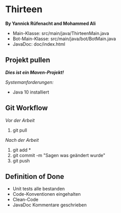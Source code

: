 # Thirteen
**By Yannick Rüfenacht and Mohammed Ali**

* Main-Klasse: src/main/java/ThirteenMain.java
* Bot-Main-Klasse: src/main/java/bot/BotMain.java
* JavaDoc: doc/index.html


## Projekt pullen
**_Dies ist ein Maven-Projekt!_**

*Systemanforderungen:*
* Java 10 installiert


## Git Workflow
*Vor der Arbeit*
1. git pull

*Nach der Arbeit*
1. git add *
2. git commit -m "Sagen was geändert wurde"
3. git push


## Definition of Done
* Unit tests alle bestanden
* Code-Konventionen eingehalten
* Clean-Code
* JavaDoc Kommentare geschrieben